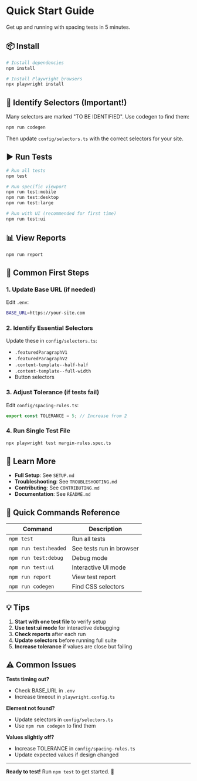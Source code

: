 # Quick Start Guide

Get up and running with spacing tests in 5 minutes.

## 📦 Install

```bash
# Install dependencies
npm install

# Install Playwright browsers
npx playwright install
```

## 🎯 Identify Selectors (Important!)

Many selectors are marked "TO BE IDENTIFIED". Use codegen to find them:

```bash
npm run codegen
```

Then update `config/selectors.ts` with the correct selectors for your site.

## ▶️ Run Tests

```bash
# Run all tests
npm test

# Run specific viewport
npm run test:mobile
npm run test:desktop
npm run test:large

# Run with UI (recommended for first time)
npm run test:ui
```

## 📊 View Reports

```bash
npm run report
```

## 🔧 Common First Steps

### 1. Update Base URL (if needed)

Edit `.env`:
```bash
BASE_URL=https://your-site.com
```

### 2. Identify Essential Selectors

Update these in `config/selectors.ts`:
- `.featuredParagraphV1`
- `.featuredParagraphV2`
- `.content-template--half-half`
- `.content-template--full-width`
- Button selectors

### 3. Adjust Tolerance (if tests fail)

Edit `config/spacing-rules.ts`:
```typescript
export const TOLERANCE = 5; // Increase from 2
```

### 4. Run Single Test File

```bash
npx playwright test margin-rules.spec.ts
```

## 📖 Learn More

- **Full Setup**: See `SETUP.md`
- **Troubleshooting**: See `TROUBLESHOOTING.md`
- **Contributing**: See `CONTRIBUTING.md`
- **Documentation**: See `README.md`

## 🚀 Quick Commands Reference

| Command | Description |
|---------|-------------|
| `npm test` | Run all tests |
| `npm run test:headed` | See tests run in browser |
| `npm run test:debug` | Debug mode |
| `npm run test:ui` | Interactive UI mode |
| `npm run report` | View test report |
| `npm run codegen` | Find CSS selectors |

## 💡 Tips

1. **Start with one test file** to verify setup
2. **Use test:ui mode** for interactive debugging
3. **Check reports** after each run
4. **Update selectors** before running full suite
5. **Increase tolerance** if values are close but failing

## ⚠️ Common Issues

**Tests timing out?**
- Check BASE_URL in `.env`
- Increase timeout in `playwright.config.ts`

**Element not found?**
- Update selectors in `config/selectors.ts`
- Use `npm run codegen` to find them

**Values slightly off?**
- Increase TOLERANCE in `config/spacing-rules.ts`
- Update expected values if design changed

---

**Ready to test!** Run `npm test` to get started. 🎉
